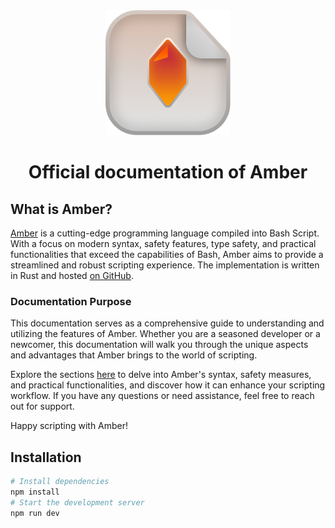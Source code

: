 <div align="center">
 <img src="logo.png" alt="amberlogo" height="200" width="200" />
</div>

<div style="text-align: center;"> <h1> Official documentation of Amber </h1> </div>

## What is Amber?

[Amber](https://amber-lang.com/) is a cutting-edge programming language compiled into Bash Script. With a focus on modern syntax, safety features, type safety, and practical functionalities that exceed the capabilities of Bash, Amber aims to provide a streamlined and robust scripting experience. The implementation is written in Rust and hosted [on GitHub](https://github.com/Ph0enixKM/Amber).

### Documentation Purpose

This documentation serves as a comprehensive guide to understanding and utilizing the features of Amber. Whether you are a seasoned developer or a newcomer, this documentation will walk you through the unique aspects and advantages that Amber brings to the world of scripting.

Explore the sections [here](https://docs.amber-lang.com/) to delve into Amber's syntax, safety measures, and practical functionalities, and discover how it can enhance your scripting workflow. If you have any questions or need assistance, feel free to reach out for support.

Happy scripting with Amber!

## Installation

```sh
# Install dependencies
npm install
# Start the development server
npm run dev
```
